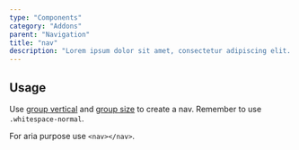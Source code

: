 ```yaml
---
type: "Components"
category: "Addons"
parent: "Navigation"
title: "nav"
description: "Lorem ipsum dolor sit amet, consectetur adipiscing elit. Nunc tempus laoreet leo sit amet iaculis."
---
```


## Usage

Use [group vertical](/components/core/group#usage-vertical) and [group size](/components/core/group/content#size) to create a nav. Remember to use `.whitespace-normal`.

For aria purpose use `<nav></nav>`.

<demo>
  <demovanilla src="vanilla/components/addons/nav">
  </demovanilla>
</demo>
